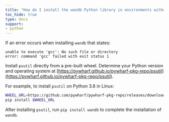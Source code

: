```yaml
---
title: "How do I install the wandb Python library in environments without gcc?"
toc_hide: true
type: docs
support:
- python
---
```

If an error occurs when installing `wandb` that states:

```
unable to execute 'gcc': No such file or directory
error: command 'gcc' failed with exit status 1
```

Install `psutil` directly from a pre-built wheel. Determine your Python version and operating system at [https://pywharf.github.io/pywharf-pkg-repo/psutil](https://pywharf.github.io/pywharf-pkg-repo/psutil).

For example, to install `psutil` on Python 3.8 in Linux:

```bash
WHEEL_URL=https://github.com/pywharf/pywharf-pkg-repo/releases/download/psutil-5.7.0-cp38-cp38-manylinux2010_x86_64.whl#sha256=adc36dabdff0b9a4c84821ef5ce45848f30b8a01a1d5806316e068b5fd669c6d
pip install $WHEEL_URL
```

After installing `psutil`, run `pip install wandb` to complete the installation of `wandb`.